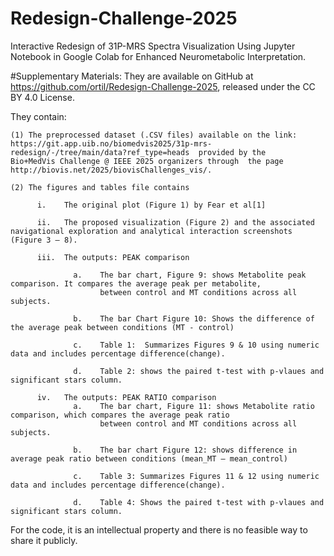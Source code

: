 # Redesign-Challenge-2025
Interactive Redesign of 31P-MRS Spectra Visualization Using Jupyter Notebook in Google Colab for Enhanced Neurometabolic Interpretation. 

#Supplementary Materials:
They  are available on GitHub at https://github.com/ortil/Redesign-Challenge-2025, released under the CC BY 4.0 License. 

They contain:

    (1) The preprocessed dataset (.CSV files) available on the link:  
    https://git.app.uib.no/biomedvis2025/31p-mrs-redesign/-/tree/main/data?ref_type=heads  provided by the 
    Bio+MedVis Challenge @ IEEE 2025 organizers through  the page http://biovis.net/2025/biovisChallenges_vis/.

    (2) The figures and tables file contains

          i.	The original plot (Figure 1) by Fear et al[1]

          ii.	The proposed visualization (Figure 2) and the associated navigational exploration and analytical interaction screenshots (Figure 3 – 8).

          iii.	The outputs: PEAK comparison 

                  a.	The bar chart, Figure 9: shows Metabolite peak comparison. It compares the average peak per metabolite, 
                        between control and MT conditions across all subjects.

                  b.	The bar Chart Figure 10: Shows the difference of the average peak between conditions (MT - control)

                  c.	Table 1:  Summarizes Figures 9 & 10 using numeric data and includes percentage difference(change).

                  d.	Table 2: shows the paired t-test with p-vlaues and significant stars column.

          iv.	The outputs: PEAK RATIO comparison 
                  a.	The bar chart, Figure 11: shows Metabolite ratio comparison, which compares the average peak ratio 
                        between control and MT conditions across all subjects.
                  
                  b.	The bar chart Figure 12: shows difference in average peak ratio between conditions (mean_MT – mean_control)
                  
                  c.	Table 3: Summarizes Figures 11 & 12 using numeric data and includes percentage difference(change).
                  
                  d.	Table 4: Shows the paired t-test with p-vlaues and significant stars column.

For the code, it is an intellectual property and there is no feasible way to share it publicly.
